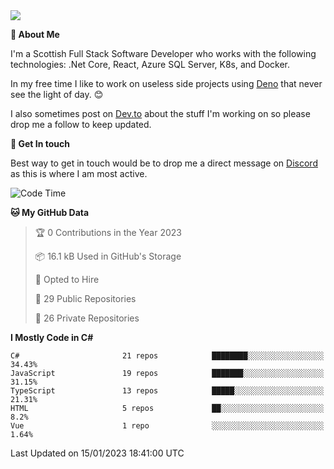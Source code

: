 <img src="https://github.com/jasonhughes94/jasonhughes94/blob/main/header.png?raw=true">

**:tangerine: About Me**

I'm a Scottish Full Stack Software Developer who works with the following technologies: .Net Core, React, Azure SQL Server, K8s, and Docker.

In my free time I like to work on useless side projects using [Deno](https://deno.land/) that never see the light of day. 😊

I also sometimes post on [Dev.to](https://dev.to/jasonhughes94) about the stuff I'm working on so please drop me a follow to keep updated.

**:speech_balloon: Get In touch**

Best way to get in touch would be to drop me a direct message on [Discord](https://discordapp.com/users/206498666976903169) as this is where I am most active.

<!--START_SECTION:waka-->
![Code Time](http://img.shields.io/badge/Code%20Time-1%2C037%20hrs%209%20mins-blue)

**🐱 My GitHub Data** 

> 🏆 0 Contributions in the Year 2023
 > 
> 📦 16.1 kB Used in GitHub's Storage 
 > 
> 💼 Opted to Hire
 > 
> 📜 29 Public Repositories 
 > 
> 🔑 26 Private Repositories  
 > 
**I Mostly Code in C#** 

```text
C#                       21 repos            ████████░░░░░░░░░░░░░░░░░   34.43% 
JavaScript               19 repos            ███████░░░░░░░░░░░░░░░░░░   31.15% 
TypeScript               13 repos            █████░░░░░░░░░░░░░░░░░░░░   21.31% 
HTML                     5 repos             ██░░░░░░░░░░░░░░░░░░░░░░░   8.2% 
Vue                      1 repo              ░░░░░░░░░░░░░░░░░░░░░░░░░   1.64%

```



 Last Updated on 15/01/2023 18:41:00 UTC
<!--END_SECTION:waka-->
